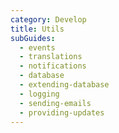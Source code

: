 ```yaml
---
category: Develop
title: Utils
subGuides:
  - events
  - translations
  - notifications
  - database
  - extending-database
  - logging
  - sending-emails
  - providing-updates
---
```


